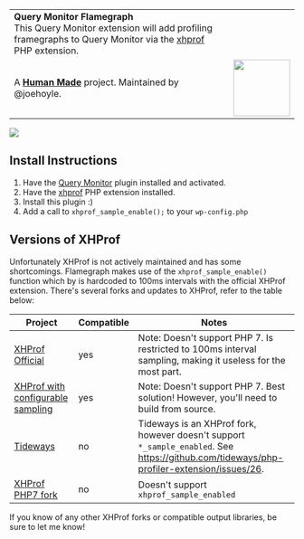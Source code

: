 <table>
	<tr>
		<td>
			<strong>Query Monitor Flamegraph</strong><br />
			This Query Monitor extension will add profiling framegraphs to Query Monitor via the <a href="https://pecl.php.net/package/xhprof">xhprof</a> PHP extension.
		</td>
		<td>
				</td>
	</tr>
	<tr>
		<td>
			A <strong><a href="https://hmn.md/">Human Made</a></strong> project. Maintained by @joehoyle.
		</td>
		<td align="center">
			<img src="https://hmn.md/content/themes/hmnmd/assets/images/hm-logo.svg" width="100" />
		</td>
	</tr>
</table>

![](https://cloud.githubusercontent.com/assets/161683/18526915/87445e9c-7a90-11e6-8d87-3624c3268a1f.gif)

## Install Instructions

1. Have the [Query Monitor](https://github.com/johnbillion/query-monitor) plugin installed and activated.
1. Have the [xhprof](https://pecl.php.net/package/xhprof) PHP extension installed.
1. Install this plugin :)
1. Add a call to `xhprof_sample_enable();` to your `wp-config.php`

## Versions of XHProf

Unfortunately XHProf is not actively maintained and has some shortcomings. Flamegraph makes use of the `xhprof_sample_enable()` function which by is hardcoded to 100ms intervals with the official XHProf extension. There's several forks and updates to XHProf, refer to the table below:

|Project|Compatible|Notes|
|---|---|---|
|[XHProf Official](https://pecl.php.net/package/xhprof)|yes|Note: Doesn't support PHP 7. Is restricted to 100ms interval sampling, making it useless for the most part.|
|[XHProf with configurable sampling](https://github.com/phacility/xhprof/pull/80)|yes|Note: Doesn't support PHP 7. Best solution! However, you'll need to build from source.|
|[Tideways](https://tideways.io/profiler/xhprof-for-php7-php5.6)|no|Tideways is an XHProf fork, however doesn't support `*_sample_enabled`. See https://github.com/tideways/php-profiler-extension/issues/26.|
|[XHProf PHP7 fork](https://github.com/RustJason/xhprof/tree/php7)|no|Doesn't support `xhprof_sample_enabled`|

If you know of any other XHProf forks or compatible output libraries, be sure to let me know!
